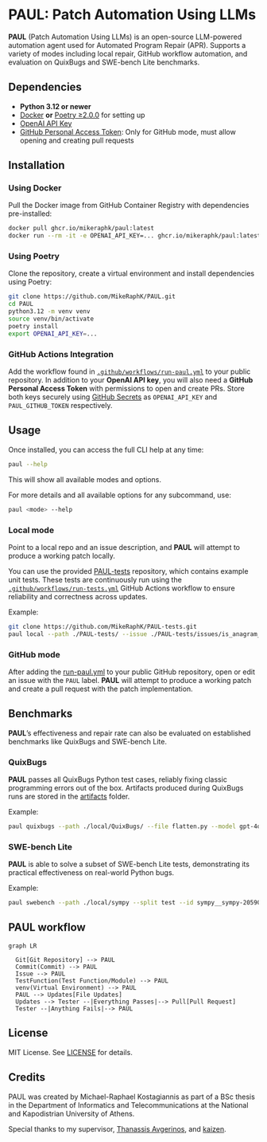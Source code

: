 # PAUL: Patch Automation Using LLMs

**PAUL** (Patch Automation Using LLMs) is an open-source LLM-powered automation agent used for Automated Program Repair (APR). Supports a variety of modes including local repair, GitHub workflow automation, and evaluation on QuixBugs and SWE-bench Lite benchmarks.


## Dependencies
- **Python 3.12 or newer**
- [Docker](https://docs.docker.com/engine/install/) **or** [Poetry ≥2.0.0](https://python-poetry.org/docs/)  for setting up
- [OpenAI API Key](https://platform.openai.com/api-keys)
- [GitHub Personal Access Token](https://docs.github.com/en/authentication/keeping-your-account-and-data-secure/managing-your-personal-access-tokens): Only for GitHub mode, must allow opening and creating pull requests


## Installation
### Using Docker
Pull the Docker image from GitHub Container Registry with dependencies pre-installed:
```bash
docker pull ghcr.io/mikeraphk/paul:latest
docker run --rm -it -e OPENAI_API_KEY=... ghcr.io/mikeraphk/paul:latest bash
``` 

### Using Poetry
Clone the repository, create a virtual environment and install dependencies using Poetry:
```bash
git clone https://github.com/MikeRaphK/PAUL.git
cd PAUL
python3.12 -m venv venv
source venv/bin/activate
poetry install
export OPENAI_API_KEY=...
```

### GitHub Actions Integration
Add the workflow found in [`.github/workflows/run-paul.yml`](.github/workflows/run-paul.yml) to your public repository. In addition to your **OpenAI API key**, you will also need a **GitHub Personal Access Token** with permissions to open and create PRs. Store both keys securely using [GitHub Secrets](https://docs.github.com/en/actions/security-guides/encrypted-secrets) as `OPENAI_API_KEY` and `PAUL_GITHUB_TOKEN` respectively.


## Usage
Once installed, you can access the full CLI help at any time:
```bash
paul --help
```
This will show all available modes and options.

For more details and all available options for any subcommand, use:
```bash
paul <mode> --help
```

### Local mode
Point to a local repo and an issue description, and **PAUL** will attempt to produce a working patch locally. 

You can use the provided [PAUL-tests](https://github.com/MikeRaphK/PAUL-tests) repository, which contains example unit tests. These tests are continuously run using the [`.github/workflows/run-tests.yml`](.github/workflows/run-tests.yml) GitHub Actions workflow to ensure reliability and correctness across updates.

Example:
```bash
git clone https://github.com/MikeRaphK/PAUL-tests.git
paul local --path ./PAUL-tests/ --issue ./PAUL-tests/issues/is_anagram_issue.txt
```

### GitHub mode
After adding the [run-paul.yml]((.github/workflows/run-paul.yml)) to your public GitHub repository, open or edit an issue with the `PAUL` label. **PAUL** will attempt to produce a working patch and create a pull request with the patch implementation.


## Benchmarks
**PAUL**’s effectiveness and repair rate can also be evaluated on established benchmarks like QuixBugs and SWE-bench Lite.
### QuixBugs
**PAUL** passes all QuixBugs Python test cases, reliably fixing classic programming errors out of the box. Artifacts produced during QuixBugs runs are stored in the [artifacts](artifacts_quixbugs) folder.

Example:
```bash
paul quixbugs --path ./local/QuixBugs/ --file flatten.py --model gpt-4o
```

### SWE-bench Lite
**PAUL** is able to solve a subset of SWE-bench Lite tests, demonstrating its practical effectiveness on real-world Python bugs.

Example:
```bash
paul swebench --path ./local/sympy --split test --id sympy__sympy-20590 --test sympy/core/tests/test_basic.py::test_immutable --model gpt-4o
```
## PAUL workflow
```mermaid
graph LR

  Git[Git Repository] --> PAUL
  Commit(Commit) --> PAUL
  Issue --> PAUL
  TestFunction(Test Function/Module) --> PAUL
  venv(Virtual Environment) --> PAUL
  PAUL --> Updates[File Updates]
  Updates --> Tester --|Everything Passes|--> Pull[Pull Request]
  Tester --|Anything Fails|--> PAUL
```


## License
MIT License. See [LICENSE](LICENSE) for details.


## Credits
PAUL was created by Michael-Raphael Kostagiannis as part of a BSc thesis in the Department of Informatics and Telecommunications at the National and Kapodistrian University of Athens.

Special thanks to my supervisor, [Thanassis Avgerinos](https://cgi.di.uoa.gr/~thanassis/), and [kaizen](https://github.com/ethan42/kaizen).


